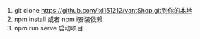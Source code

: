 1. git clone https://github.com/lxl151212/vantShop.git到你的本地
2. npm install 或者 npm i安装依赖
3. npm run serve 启动项目
